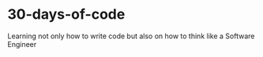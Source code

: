 # 30-days-of-code
Learning not only how to write code but also on how to think like a Software Engineer
